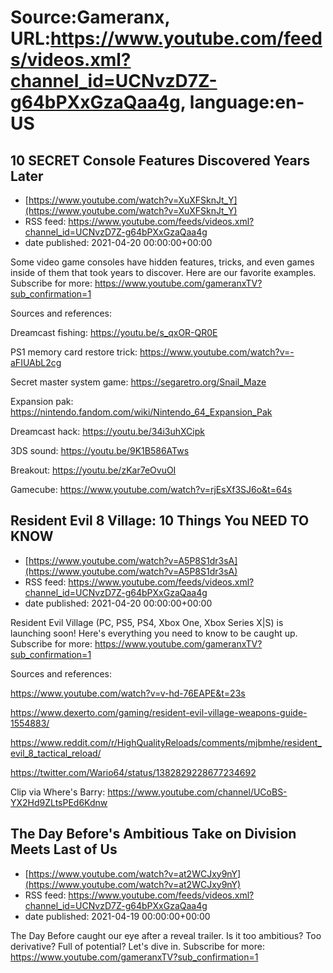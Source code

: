 # Source:Gameranx, URL:https://www.youtube.com/feeds/videos.xml?channel_id=UCNvzD7Z-g64bPXxGzaQaa4g, language:en-US

## 10 SECRET Console Features Discovered Years Later
 - [https://www.youtube.com/watch?v=XuXFSknJt_Y](https://www.youtube.com/watch?v=XuXFSknJt_Y)
 - RSS feed: https://www.youtube.com/feeds/videos.xml?channel_id=UCNvzD7Z-g64bPXxGzaQaa4g
 - date published: 2021-04-20 00:00:00+00:00

Some video game consoles have hidden features, tricks, and even games inside of them that took years to discover. Here are our favorite examples.
Subscribe for more: https://www.youtube.com/gameranxTV?sub_confirmation=1

Sources and references:

Dreamcast fishing: https://youtu.be/s_qxOR-QR0E


PS1 memory card restore trick:
https://www.youtube.com/watch?v=-aFIUAbL2cg

Secret master system game: https://segaretro.org/Snail_Maze

Expansion pak: https://nintendo.fandom.com/wiki/Nintendo_64_Expansion_Pak

Dreamcast hack: https://youtu.be/34i3uhXCipk

3DS sound: https://youtu.be/9K1B586ATws

Breakout: https://youtu.be/zKar7eOvuOI

Gamecube: https://www.youtube.com/watch?v=rjEsXf3SJ6o&t=64s

## Resident Evil 8 Village: 10 Things You NEED TO KNOW
 - [https://www.youtube.com/watch?v=A5P8S1dr3sA](https://www.youtube.com/watch?v=A5P8S1dr3sA)
 - RSS feed: https://www.youtube.com/feeds/videos.xml?channel_id=UCNvzD7Z-g64bPXxGzaQaa4g
 - date published: 2021-04-20 00:00:00+00:00

Resident Evil Village (PC, PS5, PS4, Xbox One, Xbox Series X|S) is launching soon! Here's everything you need to know to be caught up.
Subscribe for more: https://www.youtube.com/gameranxTV?sub_confirmation=1

Sources and references:

https://www.youtube.com/watch?v=v-hd-76EAPE&t=23s

https://www.dexerto.com/gaming/resident-evil-village-weapons-guide-1554883/

https://www.reddit.com/r/HighQualityReloads/comments/mjbmhe/resident_evil_8_tactical_reload/

https://twitter.com/Wario64/status/1382829228677234692

Clip via Where's Barry: https://www.youtube.com/channel/UCoBS-YX2Hd9ZLtsPEd6Kdnw

## The Day Before's Ambitious Take on Division Meets Last of Us
 - [https://www.youtube.com/watch?v=at2WCJxy9nY](https://www.youtube.com/watch?v=at2WCJxy9nY)
 - RSS feed: https://www.youtube.com/feeds/videos.xml?channel_id=UCNvzD7Z-g64bPXxGzaQaa4g
 - date published: 2021-04-19 00:00:00+00:00

The Day Before caught our eye after a reveal trailer. Is it too ambitious? Too derivative? Full of potential? Let's dive in.
Subscribe for more: https://www.youtube.com/gameranxTV?sub_confirmation=1

